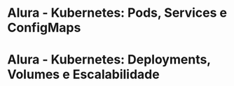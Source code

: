 # Alura - Kubernetes: Pods, Services e ConfigMaps
# Alura - Kubernetes: Deployments, Volumes e Escalabilidade